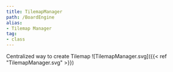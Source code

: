 ```yaml
---
title: TilemapManager
path: /BoardEngine
alias: 
- Tilemap Manager
tag: 
- class
---
```

Centralized way to create Tilemap
![TilemapManager.svg]({{< ref "TilemapManager.svg" >}})

